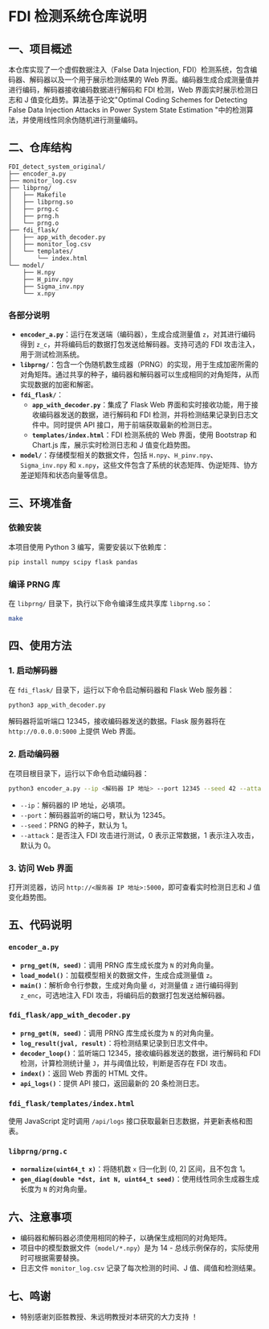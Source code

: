 # FDI 检测系统仓库说明

## 一、项目概述
本仓库实现了一个虚假数据注入（False Data Injection, FDI）检测系统，包含编码器、解码器以及一个用于展示检测结果的 Web 界面。编码器生成合成测量值并进行编码，解码器接收编码数据进行解码和 FDI 检测，Web 界面实时展示检测日志和 J 值变化趋势。算法基于论文"Optimal Coding Schemes for Detecting False Data Injection Attacks in Power System State Estimation "中的检测算法，并使用线性同余伪随机进行测量编码。

## 二、仓库结构
```plaintext
FDI_detect_system_original/
├── encoder_a.py
├── monitor_log.csv
├── libprng/
│   ├── Makefile
│   ├── libprng.so
│   ├── prng.c
│   ├── prng.h
│   └── prng.o
├── fdi_flask/
│   ├── app_with_decoder.py
│   ├── monitor_log.csv
│   └── templates/
│       └── index.html
└── model/
    ├── H.npy
    ├── H_pinv.npy
    ├── Sigma_inv.npy
    └── x.npy
```

### 各部分说明
- **`encoder_a.py`**：运行在发送端（编码器），生成合成测量值 `z`，对其进行编码得到 `z_c`，并将编码后的数据打包发送给解码器。支持可选的 FDI 攻击注入，用于测试检测系统。
- **`libprng/`**：包含一个伪随机数生成器（PRNG）的实现，用于生成加密所需的对角矩阵。通过共享的种子，编码器和解码器可以生成相同的对角矩阵，从而实现数据的加密和解密。
- **`fdi_flask/`**：
  - **`app_with_decoder.py`**：集成了 Flask Web 界面和实时接收功能，用于接收编码器发送的数据，进行解码和 FDI 检测，并将检测结果记录到日志文件中。同时提供 API 接口，用于前端获取最新的检测日志。
  - **`templates/index.html`**：FDI 检测系统的 Web 界面，使用 Bootstrap 和 Chart.js 库，展示实时检测日志和 J 值变化趋势图。
- **`model/`**：存储模型相关的数据文件，包括 `H.npy`、`H_pinv.npy`、`Sigma_inv.npy` 和 `x.npy`，这些文件包含了系统的状态矩阵、伪逆矩阵、协方差逆矩阵和状态向量等信息。

## 三、环境准备

### 依赖安装
本项目使用 Python 3 编写，需要安装以下依赖库：
```bash
pip install numpy scipy flask pandas
```

### 编译 PRNG 库
在 `libprng/` 目录下，执行以下命令编译生成共享库 `libprng.so`：
```bash
make
```

## 四、使用方法

### 1. 启动解码器
在 `fdi_flask/` 目录下，运行以下命令启动解码器和 Flask Web 服务器：
```bash
python3 app_with_decoder.py
```
解码器将监听端口 12345，接收编码器发送的数据。Flask 服务器将在 `http://0.0.0.0:5000` 上提供 Web 界面。

### 2. 启动编码器
在项目根目录下，运行以下命令启动编码器：
```bash
python3 encoder_a.py --ip <解码器 IP 地址> --port 12345 --seed 42 --attack 0
```
- `--ip`：解码器的 IP 地址，必填项。
- `--port`：解码器监听的端口号，默认为 12345。
- `--seed`：PRNG 的种子，默认为 1。
- `--attack`：是否注入 FDI 攻击进行测试，0 表示正常数据，1 表示注入攻击，默认为 0。

### 3. 访问 Web 界面
打开浏览器，访问 `http://<服务器 IP 地址>:5000`，即可查看实时检测日志和 J 值变化趋势图。

## 五、代码说明

### `encoder_a.py`
- **`prng_get(N, seed)`**：调用 PRNG 库生成长度为 `N` 的对角向量。
- **`load_model()`**：加载模型相关的数据文件，生成合成测量值 `z`。
- **`main()`**：解析命令行参数，生成对角向量 `d`，对测量值 `z` 进行编码得到 `z_enc`，可选地注入 FDI 攻击，将编码后的数据打包发送给解码器。

### `fdi_flask/app_with_decoder.py`
- **`prng_get(N, seed)`**：调用 PRNG 库生成长度为 `N` 的对角向量。
- **`log_result(jval, result)`**：将检测结果记录到日志文件中。
- **`decoder_loop()`**：监听端口 12345，接收编码器发送的数据，进行解码和 FDI 检测，计算检测统计量 `J`，并与阈值比较，判断是否存在 FDI 攻击。
- **`index()`**：返回 Web 界面的 HTML 文件。
- **`api_logs()`**：提供 API 接口，返回最新的 20 条检测日志。

### `fdi_flask/templates/index.html`
使用 JavaScript 定时调用 `/api/logs` 接口获取最新日志数据，并更新表格和图表。

### `libprng/prng.c`
- **`normalize(uint64_t x)`**：将随机数 `x` 归一化到 (0, 2] 区间，且不包含 1。
- **`gen_diag(double *dst, int N, uint64_t seed)`**：使用线性同余生成器生成长度为 `N` 的对角向量。

## 六、注意事项
- 编码器和解码器必须使用相同的种子，以确保生成相同的对角矩阵。
- 项目中的模型数据文件（`model/*.npy`）是为 14 - 总线示例保存的，实际使用时可根据需要替换。
- 日志文件 `monitor_log.csv` 记录了每次检测的时间、J 值、阈值和检测结果。

## 七、鸣谢
- 特别感谢刘臣胜教授、朱远明教授对本研究的大力支持 ！
